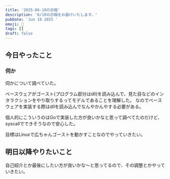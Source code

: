 ```yaml
---
title: '2025-06-10の日報'
description: '6/10の日報をお届けいたします。'
pubDate: 'Jun 10 2025 '
emoji: 🦊
tags: []
draft: false
---
```


## 今日やったこと

### 伺か

伺かについて調べていた。

ベースウェアがゴースト(プログラム部分はdll)を読み込んで、見た目などのインタラクションをやり取りするってモデルであることを理解した。
なのでベースウェアを実装する際はdllを読み込んでなんやかんやする必要がある。

個人的にこういうのはGoで実装した方が良いかなと思って調べてたのだけど、syscallでできそうなので安心した。

目標はLinuxで広ちゃんゴーストを動かすことなのでやっていきたい。

## 明日以降やりたいこと

自己紹介とか最後にしたい方が良いかな〜と思ってるので、その調整とかやっていきたい。
